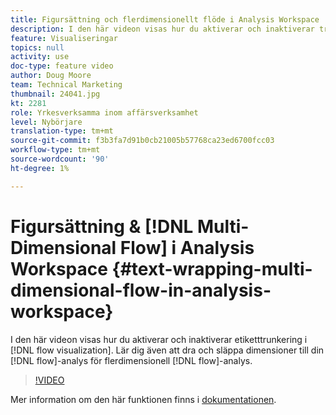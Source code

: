 ```yaml
---
title: Figursättning och flerdimensionellt flöde i Analysis Workspace
description: I den här videon visas hur du aktiverar och inaktiverar trunkering av etiketter i flödesvisualiseringen. Lär dig också dra och släppa dimensioner i flödet för flerdimensionell flödesanalys.
feature: Visualiseringar
topics: null
activity: use
doc-type: feature video
author: Doug Moore
team: Technical Marketing
thumbnail: 24041.jpg
kt: 2281
role: Yrkesverksamma inom affärsverksamhet
level: Nybörjare
translation-type: tm+mt
source-git-commit: f3b3fa7d91b0cb21005b57768ca23ed6700fcc03
workflow-type: tm+mt
source-wordcount: '90'
ht-degree: 1%

---
```



# Figursättning &amp; [!DNL Multi-Dimensional Flow] i Analysis Workspace {#text-wrapping-multi-dimensional-flow-in-analysis-workspace}

I den här videon visas hur du aktiverar och inaktiverar etiketttrunkering i [!DNL flow visualization]. Lär dig även att dra och släppa dimensioner till din [!DNL flow]-analys för flerdimensionell [!DNL flow]-analys.

>[!VIDEO](https://video.tv.adobe.com/v/24041/?quality=12)

Mer information om den här funktionen finns i [dokumentationen](https://marketing.adobe.com/resources/help/en_US/analytics/analysis-workspace/flow.html).
